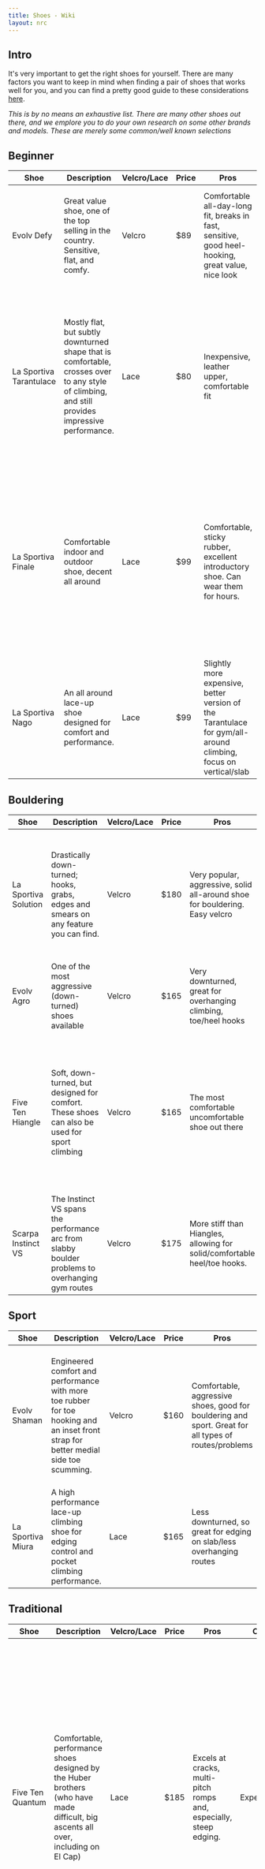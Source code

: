 ```yaml
---
title: Shoes - Wiki
layout: nrc
---
```

## Intro

It's very important to get the right shoes for yourself. There are many factors you want to keep in mind when finding a pair of shoes that works well for you, and you can find a pretty good guide to these considerations [here](https://www.reddit.com/r/climbing/wiki/shoes).

*This is by no means an exhaustive list. There are many other shoes out there, and we emplore you to do your own research on some other brands and models. These are merely some common/well known selections*

## Beginner

Shoe | Description | Velcro/Lace | Price | Pros | Cons | Comments
-----|-------------|-------------|-------|------|------|---------
Evolv Defy | Great value shoe, one of the top selling in the country. Sensitive, flat, and comfy. | Velcro | $89 | Comfortable all-day-long fit, breaks in fast, sensitive, good heel-hooking, great value, nice look | Loose fit, toes curl up out-of-the-box wears out fast, not best for extreme edging | A great shoe for beginners or those looking for a dedicated gym climbing shoe.
La Sportiva Tarantulace | Mostly flat, but subtly downturned shape that is comfortable, crosses over to any style of climbing, and still provides impressive performance. | Lace | $80 | Inexpensive, leather upper, comfortable fit | Not super specialized or technical | These were my first pair of shoes and they lasted me a solid year. Good starters since they are cheap and better than rentals, then you will probably want to move on.
La Sportiva Finale | Comfortable indoor and outdoor shoe, decent all around | Lace | $99 | Comfortable, sticky rubber, excellent introductory shoe. Can wear them for hours. | Not super durable, and low precision. I've also found that the orange version stains my heels orange. | These are a lot of people's first shoes, and for good reason. They're pretty great cheap all-around shoes but are certainly geared more towards beginners. 
La Sportiva Nago | An all around lace-up shoe designed for comfort and performance.  | Lace | $99 | Slightly more expensive, better version of the Tarantulace for gym/all-around climbing, focus on vertical/slab | Turn feet red, not specialized/technical | Another great beginner pair as they last a while, especially for the price.

## Bouldering

Shoe | Description | Velcro/Lace | Price | Pros | Cons | Comments
-----|-------------|-------------|-------|------|------|---------
La Sportiva Solution | Drastically down-turned; hooks, grabs, edges and smears on any feature you can find. | Velcro | $180 | Very popular, aggressive, solid all-around shoe for bouldering. Easy velcro | Relatively expensive, I've heard they don't last as long as you'd like | A lot of people wear these so there are probably a lot of opinions on them. I have never worn them, so ask around if you're interested.
Evolv Agro | One of the most aggressive (down-turned) shoes available | Velcro | $165 | Very downturned, great for overhanging climbing, toe/heel hooks | Painful to wear | If you wear these, you better be climbing hard
Five Ten Hiangle | Soft, down-turned, but designed for comfort. These shoes can also be used for sport climbing | Velcro | $165 | The most comfortable uncomfortable shoe out there | I've found them to not be the best for heel hooks | These are aggressive shoes but, but are still soft and comfortable. I think these are a great first pair of aggressive shoes, and I plan on using them for a long time to come.
Scarpa Instinct VS | The Instinct VS spans the performance arc from slabby boulder problems to overhanging gym routes | Velcro | $175 | More stiff than Hiangles, allowing for solid/comfortable heel/toe hooks. | A bit more insensitive than the softer options | Alex Puccio wears these, you have no excuse

## Sport

Shoe | Description | Velcro/Lace | Price | Pros | Cons | Comments
-----|-------------|-------------|-------|------|------|---------
Evolv Shaman | Engineered comfort and performance with more toe rubber for toe hooking and an inset front strap for better medial side toe scumming. | Velcro | $160 | Comfortable, aggressive shoes, good for bouldering and sport. Great for all types of routes/problems | Soft rubber, less sensitive | Solid shoes; they last long, are aggressive yet comfortable, and I have only heard good things about them, although have never worn them myself.
La Sportiva Miura | A high performance lace-up climbing shoe for edging control and pocket climbing performance. | Lace | $165 | Less downturned, so great for edging on slab/less overhanging routes | More limited in terms of bouldering, severely overhanging routes | Durable and this model has been around for awhile, standing the test of time. Jack of all trades.

## Traditional

Shoe | Description | Velcro/Lace | Price | Pros | Cons | Comments
-----|-------------|-------------|-------|------|------|---------
Five Ten Quantum | Comfortable, performance shoes designed by the Huber brothers (who have made difficult, big ascents all over, including on El Cap) | Lace | $185 | Excels at cracks, multi-pitch romps and, especially, steep edging. | Expensive | I own these shoes. It took me a LOT of effort to get them to fit comfortably. But now that they do, they are literally perfect fits and have allowed for amazing performance over full-day multi pitch climbs. These are also great for single pitch and sport. They are a bit specialized, but these really are great shoes if they fit you properly.
La Sportiva TC Pro | The ultimate technical, big wall, free climbing shoe developed in collaboration with La Sportiva athlete Tommy Caldwell | Lace | $185 | Ankle protection for cracks, great at both edging and crack climbing. | Specialized, best for vertical, big/long routes. Expensive | Basically the trad guru shoes

## All-Around

Shoe | Description | Velcro/Lace | Price | Pros | Cons | Comments
-----|-------------|-------------|-------|------|------|---------
Five Ten Anasazi Lace-Up | Low-profile, synthetic, comfortable, and flat toe profile | Lace | $150 | Can wear them all day, great for cracks, edges, but also maintain performance on boulders/sport climbing | Bad for overhanging bouldering problems | I had these shoes and loved them, they fit perfectly and since they are synthetic maintain their shape well. Along with the Quantums, these are my favorite shoes for all-around climbing. **There are many other versions of the Anasazi's (Blanco, Guide, etc.) and they are all great, I have experience with these and they are generally considered the best all-arounders.
Five Ten Moccasym | Slipper-like, comfortable, flexible, and highly sensitive shoe | Slip on | $125 | Cheap, very comfortable, and last a long time. Great indoors and out | Not as high performance and can stretch up to a size due to there being no lining | I know people who have worn these for over a year without having to replace them, they will do you well if you're looking for cheap, comfort, and ease of use.
